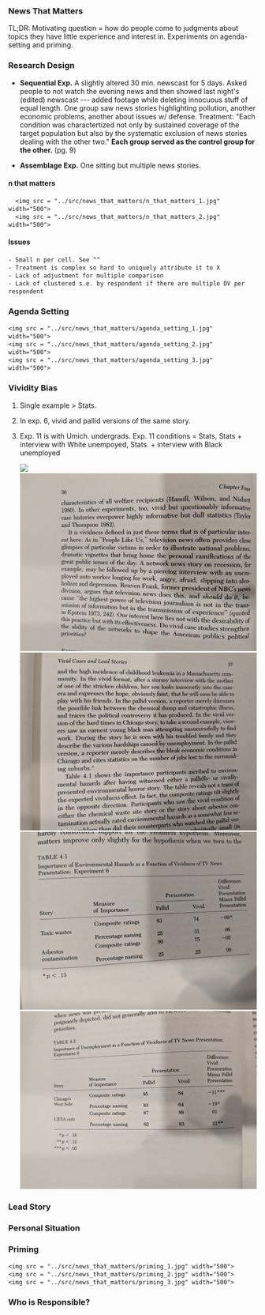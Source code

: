 ### News That Matters

TL;DR: Motivating question = how do people come to judgments about topics they have little experience and interest in. Experiments on agenda-setting and priming.

### Research Design

* **Sequential Exp.** A slightly altered 30 min. newscast for 5 days. Asked people to not watch the evening news and then showed last night's (edited) newscast --- added footage while deleting innocuous stuff of equal length. One group saw news stories highlighting pollution, another economic problems, another about issues w/ defense. Treatment: "Each condition was charactertized not only by sustained coverage of the target population but also by the systematic exclusion of news stories dealing with the other two." **Each group served as the control group for the other.** (pg. 9)

* **Assemblage Exp.** One sitting but multiple news stories.

#### n that matters

	  <img src = "../src/news_that_matters/n_that_matters_1.jpg" width="500">
	  <img src = "../src/news_that_matters/n_that_matters_2.jpg" width="500">

#### Issues
	- Small n per cell. See ^^
	- Treatment is complex so hard to uniquely attribute it to X
	- Lack of adjustment for multiple comparison
	- Lack of clustered s.e. by respondent if there are multiple DV per respondent

### Agenda Setting

	<img src = "../src/news_that_matters/agenda_setting_1.jpg" width="500">
	<img src = "../src/news_that_matters/agenda_setting_2.jpg" width="500">
	<img src = "../src/news_that_matters/agenda_setting_3.jpg" width="500">

### Vividity Bias

1. Single example > Stats.
2. In exp. 6, vivid and pallid versions of the same story. 
3. Exp. 11 is with Umich. undergrads. Exp. 11 conditions = Stats, Stats + interview with White unempoyed, Stats. + interview with Black unemployed

	<img src = "../src/news_that_matters/vivid_pallid_prior.jpg" width="500">
	<img src = "../src/news_that_matters/vivid_pallid_prior_2.jpg" width="500">
	<img src = "../src/news_that_matters/vivid_pallid_treatment.jpg" width="500">
	<img src = "../src/news_that_matters/vivid_pallid_1.jpg" width="500">
	<img src = "../src/news_that_matters/vivid_pallid_2.jpg" width="500">

### Lead Story


### Personal Situation 


### Priming

	<img src = "../src/news_that_matters/priming_1.jpg" width="500">
	<img src = "../src/news_that_matters/priming_2.jpg" width="500">
	<img src = "../src/news_that_matters/priming_3.jpg" width="500">

### Who is Responsible?



